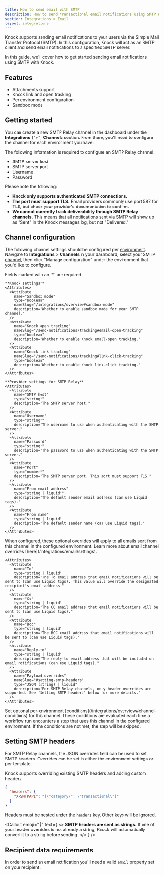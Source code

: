 ```yaml
---
title: How to send email with SMTP
description: How to send transactional email notifications using SMTP with Knock.
section: Integrations > Email
layout: integrations
---
```


Knock supports sending email notifications to your users via the Simple Mail Transfer Protocol (SMTP). In this configuration, Knock will act as an SMTP client and send email notifications to a specified SMTP server.

In this guide, we'll cover how to get started sending email notifications using SMTP with Knock.

## Features

- Attachments support
- Knock link and open tracking
- Per environment configuration
- Sandbox mode

## Getting started

You can create a new SMTP Relay channel in the dashboard under the **Integrations** {">"} **Channels** section. From there, you'll need to configure the channel for each environment you have.

The following information is required to configure an SMTP Relay channel:

- SMTP server host
- SMTP server port
- Username
- Password

Please note the following:

- **Knock only supports authenticated SMTP connections.**
- **The port must support TLS.** Email providers commonly use port 587 for TLS, but check your provider's documentation to confirm.
- **We cannot currently track deliverability through SMTP Relay channels.** This means that all notifications sent via SMTP will show up as "Sent" in the Knock messages log, but not "Delivered."

## Channel configuration

The following channel settings should be configured per [environment](/concepts/environments). Navigate to **Integrations** > **Channels** in your dashboard, select your SMTP [channel](/concepts/channels), then click "Manage configuration" under the environment that you'd like to configure.

<AccordionGroup>
  <Accordion title="Settings">
    Fields marked with an `*` are required.
    
    **Knock settings**
    <Attributes>
      <Attribute
        name="Sandbox mode"
        type="boolean"
        nameSlug="/integrations/overview#sandbox-mode"
        description="Whether to enable sandbox mode for your SMTP channel."
      />
      <Attribute
        name="Knock open tracking"
        nameSlug="/send-notifications/tracking#email-open-tracking"
        type="boolean"
        description="Whether to enable Knock email-open tracking."
      />
      <Attribute
        name="Knock link tracking"
        nameSlug="/send-notifications/tracking#link-click-tracking"
        type="boolean"
        description="Whether to enable Knock link-click tracking."
      />
    </Attributes>

    **Provider settings for SMTP Relay**
    <Attributes>
      <Attribute
        name="SMTP host"
        type="string*"
        description="The SMTP server host."
      />
      <Attribute
        name="Username"
        type="string*"
        description="The username to use when authenticating with the SMTP server."
      />
      <Attribute
        name="Password"
        type="string*"
        description="The password to use when authenticating with the SMTP server."
      />
      <Attribute
        name="Port"
        type="number*"
        description="The SMTP server port. This port must support TLS."
      />
      <Attribute
        name="From email address"
        type="string | liquid*"
        description="The default sender email address (can use Liquid tags)."
      />
      <Attribute
        name="From name"
        type="string | liquid"
        description="The default sender name (can use Liquid tags)."
      />
    </Attributes>

  </Accordion>
  <Accordion title="Overrides">
    When configured, these optional overrides will apply to all emails sent from this channel in the configured environment. Learn more about email channel overrides [here](/integrations/email/settings).
    
    <Attributes>
      <Attribute
        name="To"
        type="string | liquid"
        description="The To email address that email notifications will be sent to (can use Liquid tags). This value will override the designated recipient's email address."
      />
      <Attribute
        name="Cc"
        type="string | liquid"
        description="The CC email address that email notifications will be sent to (can use Liquid tags)."
      />
      <Attribute
        name="Bcc"
        type="string | liquid"
        description="The BCC email address that email notifications will be sent to (can use Liquid tags)."
      />
      <Attribute
        name="Reply-to"
        type="string | liquid"
        description="The reply-to email address that will be included on email notifications (can use Liquid tags)."
      />
      <Attribute
        name="Payload overrides"
        nameSlug="#setting-smtp-headers"
        type="JSON (string) | liquid"
        description="For SMTP Relay channels, only header overrides are supported. See 'Setting SMTP headers' below for more details."
      />
    </Attributes>
  </Accordion>
  <Accordion title="Conditions">
    Set optional per-environment [conditions](/integrations/overview#channel-conditions) for this channel. These conditions are evaluated each time a workflow run encounters a step that uses this channel in the configured environment. If the conditions are not met, the step will be skipped.
  </Accordion>
</AccordionGroup>

## Setting SMTP headers

For SMTP Relay channels, the JSON overrides field can be used to set SMTP headers. Overrides can be set in either the environment settings or per template.

Knock supports overriding existing SMTP headers and adding custom headers.

```json title="Adding a custom SMTP header via JSON overrides"
{
  "headers": {
    "X-SMTPAPI": "{\"category\": \"transactional\"}"
  }
}
```

Headers must be nested under the `headers` key. Other keys will be ignored.

<Callout
  emoji="🔦"
  text={
    <>
      <b>SMTP headers are sent as strings.</b> If one of your header overrides
      is not already a string, Knock will automatically convert it to a string
      before sending.
    </>
  }
/>

## Recipient data requirements

In order to send an email notification you'll need a valid `email` property set on your recipient.
